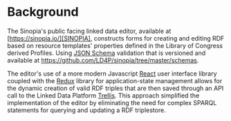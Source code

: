 # Background
The Sinopia's public facing linked data editor, available at
[https://sinopia.io/][SINOPIA], constructs forms for creating and editing
RDF based on resource templates' properties defined in the Library of Congress
derived Profiles. Using [JSON Schema][JSCHEMA] validation that
is versioned and available at https://github.com/LD4P/sinopia/tree/master/schemas.

The editor's use of a more modern Javascript [React][REACT]
user interface library coupled with the [Redux][REDUX] library for application-state
management allows for the dynamic creation of valid RDF triples that are then
saved through an API call to the Linked Data Platform [Trellis][TRELLIS]. This
approach simplified the implementation of the editor by eliminating the need for
complex SPARQL statements for querying and updating a RDF triplestore.


[JSCHEMA]: https://json-schema.org/
[REACT]: https://reactjs.org/
[REDUX]: https://redux.js.org/
[SINOPIA]: https://sinopia.io/
[TRELLIS]: https://www.trellisldp.org/
